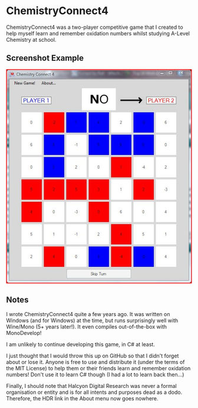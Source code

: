 # ChemistryConnect4

ChemistryConnect4 was a two-player competitive game that I created to help myself learn and remember oxidation numbers whilst studying A-Level Chemistry at school.

## Screenshot Example
![Screenshot Example](demo_win.JPG "Demo: Windows")

## Notes

I wrote ChemistryConnect4 quite a few years ago. It was written on Windows (and for Windows) at the time, but runs surprisingly well with Wine/Mono (5+ years later!). It even compiles out-of-the-box with MonoDevelop!

I am unlikely to continue developing this game, in C# at least.

I just thought that I would throw this up on GitHub so that I didn't forget about or lose it. Anyone is free to use and distribute it (under the terms of the MIT License) to help them or their friends learn and remember oxidation numbers! Don't use it to learn C# though (I had a lot to learn back then...)

Finally, I should note that Halcyon Digital Research was never a formal organisation or entity and is for all intents and purposes dead as a dodo. Therefore, the HDR link in the About menu now goes nowhere.
